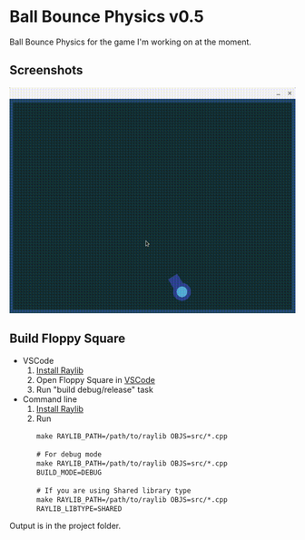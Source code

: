 # Ball Bounce Physics v0.5

Ball Bounce Physics for the game I'm working on at the moment.

## Screenshots

![Ball Bounce Physics](./preview.gif)

## Build Floppy Square
* VSCode
    1. [Install Raylib](https://github.com/raysan5/raylib/wiki)
    2. Open Floppy Square in [VSCode](https://code.visualstudio.com/)
    3. Run "build debug/release" task
* Command line
    1. [Install Raylib](https://github.com/raysan5/raylib/wiki)
    2. Run
        ```
        make RAYLIB_PATH=/path/to/raylib OBJS=src/*.cpp

        # For debug mode
        make RAYLIB_PATH=/path/to/raylib OBJS=src/*.cpp BUILD_MODE=DEBUG
    
        # If you are using Shared library type
        make RAYLIB_PATH=/path/to/raylib OBJS=src/*.cpp RAYLIB_LIBTYPE=SHARED
        ```

Output is in the project folder.

